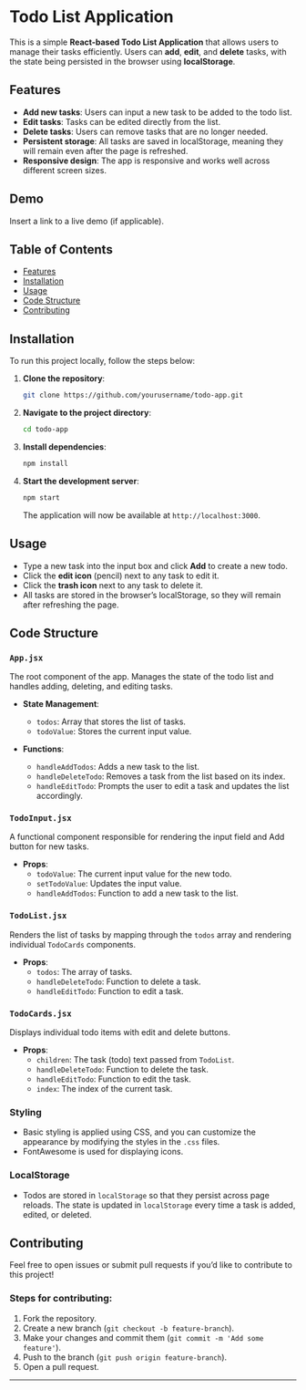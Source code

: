 

# Todo List Application

This is a simple **React-based Todo List Application** that allows users to manage their tasks efficiently. Users can **add**, **edit**, and **delete** tasks, with the state being persisted in the browser using **localStorage**.

## Features

- **Add new tasks**: Users can input a new task to be added to the todo list.
- **Edit tasks**: Tasks can be edited directly from the list.
- **Delete tasks**: Users can remove tasks that are no longer needed.
- **Persistent storage**: All tasks are saved in localStorage, meaning they will remain even after the page is refreshed.
- **Responsive design**: The app is responsive and works well across different screen sizes.

## Demo

Insert a link to a live demo (if applicable).

## Table of Contents

- [Features](#features)
- [Installation](#installation)
- [Usage](#usage)
- [Code Structure](#code-structure)
- [Contributing](#contributing)


## Installation

To run this project locally, follow the steps below:

1. **Clone the repository**:
   ```bash
   git clone https://github.com/yourusername/todo-app.git
   ```

2. **Navigate to the project directory**:
   ```bash
   cd todo-app
   ```

3. **Install dependencies**:
   ```bash
   npm install
   ```

4. **Start the development server**:
   ```bash
   npm start
   ```
   The application will now be available at `http://localhost:3000`.

## Usage

- Type a new task into the input box and click **Add** to create a new todo.
- Click the **edit icon** (pencil) next to any task to edit it.
- Click the **trash icon** next to any task to delete it.
- All tasks are stored in the browser’s localStorage, so they will remain after refreshing the page.

## Code Structure

### `App.jsx`

The root component of the app. Manages the state of the todo list and handles adding, deleting, and editing tasks.

- **State Management**:
  - `todos`: Array that stores the list of tasks.
  - `todoValue`: Stores the current input value.
  
- **Functions**:
  - `handleAddTodos`: Adds a new task to the list.
  - `handleDeleteTodo`: Removes a task from the list based on its index.
  - `handleEditTodo`: Prompts the user to edit a task and updates the list accordingly.

### `TodoInput.jsx`

A functional component responsible for rendering the input field and Add button for new tasks.

- **Props**:
  - `todoValue`: The current input value for the new todo.
  - `setTodoValue`: Updates the input value.
  - `handleAddTodos`: Function to add a new task to the list.

### `TodoList.jsx`

Renders the list of tasks by mapping through the `todos` array and rendering individual `TodoCards` components.

- **Props**:
  - `todos`: The array of tasks.
  - `handleDeleteTodo`: Function to delete a task.
  - `handleEditTodo`: Function to edit a task.

### `TodoCards.jsx`

Displays individual todo items with edit and delete buttons.

- **Props**:
  - `children`: The task (todo) text passed from `TodoList`.
  - `handleDeleteTodo`: Function to delete the task.
  - `handleEditTodo`: Function to edit the task.
  - `index`: The index of the current task.

### Styling

- Basic styling is applied using CSS, and you can customize the appearance by modifying the styles in the `.css` files.
- FontAwesome is used for displaying icons.

### LocalStorage

- Todos are stored in `localStorage` so that they persist across page reloads. The state is updated in `localStorage` every time a task is added, edited, or deleted.

## Contributing

Feel free to open issues or submit pull requests if you’d like to contribute to this project!

### Steps for contributing:

1. Fork the repository.
2. Create a new branch (`git checkout -b feature-branch`).
3. Make your changes and commit them (`git commit -m 'Add some feature'`).
4. Push to the branch (`git push origin feature-branch`).
5. Open a pull request.



---

